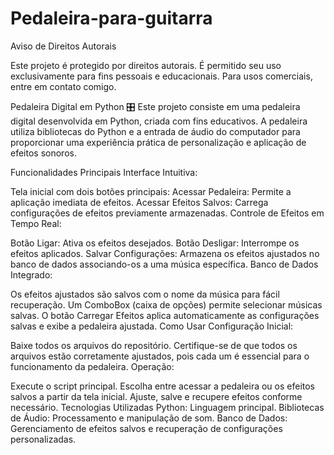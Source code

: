 # Pedaleira-para-guitarra

Aviso de Direitos Autorais

Este projeto é protegido por direitos autorais. É permitido seu uso exclusivamente para fins pessoais e educacionais. Para usos comerciais, entre em contato comigo.

Pedaleira Digital em Python 🎛 Este projeto consiste em uma pedaleira digital desenvolvida em Python, criada com fins educativos. A pedaleira utiliza bibliotecas do Python e a entrada de áudio do computador para proporcionar uma experiência prática de personalização e aplicação de efeitos sonoros.

Funcionalidades Principais Interface Intuitiva:

Tela inicial com dois botões principais: Acessar Pedaleira: Permite a aplicação imediata de efeitos. Acessar Efeitos Salvos: Carrega configurações de efeitos previamente armazenadas. Controle de Efeitos em Tempo Real:

Botão Ligar: Ativa os efeitos desejados. Botão Desligar: Interrompe os efeitos aplicados. Salvar Configurações: Armazena os efeitos ajustados no banco de dados associando-os a uma música específica. Banco de Dados Integrado:

Os efeitos ajustados são salvos com o nome da música para fácil recuperação. Um ComboBox (caixa de opções) permite selecionar músicas salvas. O botão Carregar Efeitos aplica automaticamente as configurações salvas e exibe a pedaleira ajustada. Como Usar Configuração Inicial:

Baixe todos os arquivos do repositório. Certifique-se de que todos os arquivos estão corretamente ajustados, pois cada um é essencial para o funcionamento da pedaleira. Operação:

Execute o script principal. Escolha entre acessar a pedaleira ou os efeitos salvos a partir da tela inicial. Ajuste, salve e recupere efeitos conforme necessário. Tecnologias Utilizadas Python: Linguagem principal. Bibliotecas de Áudio: Processamento e manipulação de som. Banco de Dados: Gerenciamento de efeitos salvos e recuperação de configurações personalizadas.

